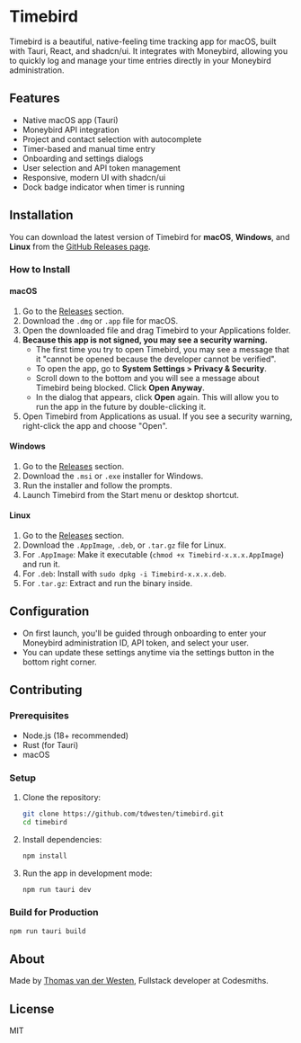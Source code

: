 # Timebird

Timebird is a beautiful, native-feeling time tracking app for macOS, built with Tauri, React, and shadcn/ui. It integrates with Moneybird, allowing you to quickly log and manage your time entries directly in your Moneybird administration.

## Features
- Native macOS app (Tauri)
- Moneybird API integration
- Project and contact selection with autocomplete
- Timer-based and manual time entry
- Onboarding and settings dialogs
- User selection and API token management
- Responsive, modern UI with shadcn/ui
- Dock badge indicator when timer is running

## Installation

You can download the latest version of Timebird for **macOS**, **Windows**, and **Linux** from the [GitHub Releases page](https://github.com/tdwesten/timebird/releases).

### How to Install

#### macOS
1. Go to the [Releases](https://github.com/tdwesten/timebird/releases) section.
2. Download the `.dmg` or `.app` file for macOS.
3. Open the downloaded file and drag Timebird to your Applications folder.
4. **Because this app is not signed, you may see a security warning.**
   - The first time you try to open Timebird, you may see a message that it "cannot be opened because the developer cannot be verified".
   - To open the app, go to **System Settings > Privacy & Security**.
   - Scroll down to the bottom and you will see a message about Timebird being blocked. Click **Open Anyway**.
   - In the dialog that appears, click **Open** again. This will allow you to run the app in the future by double-clicking it.
5. Open Timebird from Applications as usual. If you see a security warning, right-click the app and choose "Open".

#### Windows
1. Go to the [Releases](https://github.com/tdwesten/timebird/releases) section.
2. Download the `.msi` or `.exe` installer for Windows.
3. Run the installer and follow the prompts.
4. Launch Timebird from the Start menu or desktop shortcut.

#### Linux
1. Go to the [Releases](https://github.com/tdwesten/timebird/releases) section.
2. Download the `.AppImage`, `.deb`, or `.tar.gz` file for Linux.
3. For `.AppImage`: Make it executable (`chmod +x Timebird-x.x.x.AppImage`) and run it.
4. For `.deb`: Install with `sudo dpkg -i Timebird-x.x.x.deb`.
5. For `.tar.gz`: Extract and run the binary inside.

## Configuration
- On first launch, you'll be guided through onboarding to enter your Moneybird administration ID, API token, and select your user.
- You can update these settings anytime via the settings button in the bottom right corner.

## Contributing

### Prerequisites
- Node.js (18+ recommended)
- Rust (for Tauri)
- macOS

### Setup
1. Clone the repository:
   ```sh
   git clone https://github.com/tdwesten/timebird.git
   cd timebird
   ```
2. Install dependencies:
   ```sh
   npm install
   ```
3. Run the app in development mode:
   ```sh
   npm run tauri dev
   ```

### Build for Production
```sh
npm run tauri build
```


## About
Made by [Thomas van der Westen](https://github.com/tdwesten), Fullstack developer at Codesmiths.

## License
MIT
